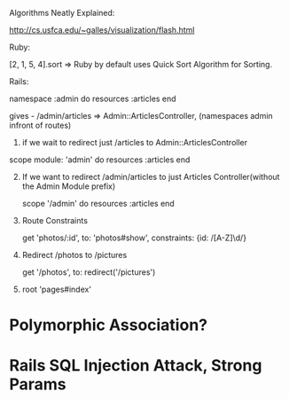 Algorithms Neatly Explained:

http://cs.usfca.edu/~galles/visualization/flash.html

Ruby:

[2, 1, 5, 4].sort => Ruby by default uses Quick Sort Algorithm for Sorting.

Rails:

namespace :admin do
	resources :articles
end

gives - /admin/articles => Admin::ArticlesController, (namespaces admin infront of routes)

1. if we wait to redirect just /articles to Admin::ArticlesController

scope module: 'admin' do
	resources :articles
end

2. If we want to redirect /admin/articles to just Articles Controller(without the Admin Module prefix)

	scope '/admin' do
		resources :articles
	end

3. Route Constraints

	get 'photos/:id', to: 'photos#show', constraints: {id: /[A-Z]\d/}

4. Redirect /photos to /pictures

	get '/photos', to: redirect('/pictures')

5. root 'pages#index'

# Polymorphic Association?

# Rails SQL Injection Attack, Strong Params
